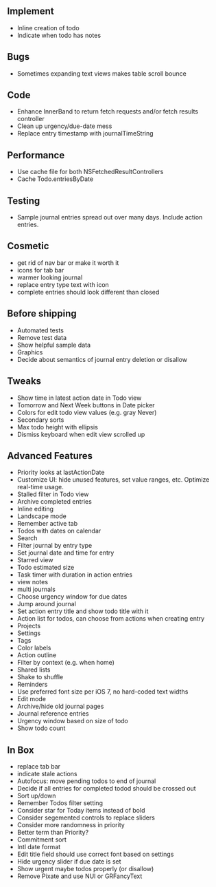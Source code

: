 Implement
---------
* Inline creation of todo
* Indicate when todo has notes

Bugs
----
* Sometimes expanding text views makes table scroll bounce

Code
----
* Enhance InnerBand to return fetch requests and/or fetch results controller
* Clean up urgency/due-date mess
* Replace entry timestamp with journalTimeString

Performance
-----------
* Use cache file for both NSFetchedResultControllers
* Cache Todo.entriesByDate

Testing
-------
* Sample journal entries spread out over many days. Include action entries.

Cosmetic
--------
* get rid of nav bar or make it worth it
* icons for tab bar
* warmer looking journal
* replace entry type text with icon
* complete entries should look different than closed

Before shipping
---------------
* Automated tests
* Remove test data
* Show helpful sample data
* Graphics
* Decide about semantics of journal entry deletion or disallow

Tweaks
------
* Show time in latest action date in Todo view
* Tomorrow and Next Week buttons in Date picker
* Colors for edit todo view values (e.g. gray Never)
* Secondary sorts
* Max todo height with ellipsis
* Dismiss keyboard when edit view scrolled up

Advanced Features
-----------------
* Priority looks at lastActionDate
* Customize UI: hide unused features, set value ranges, etc. Optimize real-time usage.
* Stalled filter in Todo view
* Archive completed entries
* Inline editing
* Landscape mode
* Remember active tab
* Todos with dates on calendar
* Search
* Filter journal by entry type
* Set journal date and time for entry
* Starred view
* Todo estimated size
* Task timer with duration in action entries
* view notes
* multi journals
* Choose urgency window for due dates
* Jump around journal
* Set action entry title and show todo title with it
* Action list for todos, can choose from actions when creating entry
* Projects
* Settings
* Tags
* Color labels
* Action outline
* Filter by context (e.g. when home)
* Shared lists
* Shake to shuffle
* Reminders
* Use preferred font size per iOS 7, no hard-coded text widths
* Edit mode
* Archive/hide old journal pages
* Journal reference entries
* Urgency window based on size of todo
* Show todo count

In Box
------
* replace tab bar
* indicate stale actions
* Autofocus: move pending todos to end of journal
* Decide if all entries for completed todod should be crossed out
* Sort up/down
* Remember Todos filter setting
* Consider star for Today items instead of bold
* Consider segemented controls to replace sliders
* Consider more randomness in priority
* Better term than Priority?
* Commitment sort
* Intl date format
* Edit title field should use correct font based on settings
* Hide urgency slider if due date is set
* Show urgent maybe todos properly (or disallow)
* Remove Pixate and use NUI or GRFancyText
